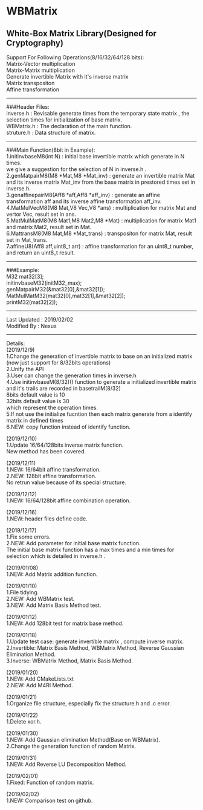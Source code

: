 WBMatrix
====

White-Box Matrix Library(Designed for Cryptography)
----

Support For Following Operations(8/16/32/64/128 bits):<br>
Matrix-Vector multiplication<br>
Matrix-Matrix multiplication<br>
Generate invertible Matrix with it's inverse matrix<br>
Matrix transpositon<br>
Affine transformation<br>

---
###Header Files:<br>
inverse.h : Revisable generate times from the temporary state matrix , the selection times for initialization of base matrix.<br>
WBMatrix.h : The declaration of the main function.<br>
struture.h : Data structure of matrix.<br>

---
###Main Function(8bit in Example):<br>
1.initinvbaseM8(int N) : initial base invertible matrix which generate in N times.<br>
we give a suggestion for the selection of N in inverse.h .<br>
2.genMatpairM8(M8 *Mat,M8 *Mat_inv) : generate an invertible matrix Mat and its inverse matrix Mat_inv from the base matrix in prestored times set in inverse.h.<br>
3.genaffinepairM8(Aff8 *aff,Aff8 *aff_inv) : generate an affine transformation aff and its inverse affine transformation aff_inv.<br>
4.MatMulVecM8(M8 Mat,V8 Vec,V8 *ans) : multiplication for matrix Mat and vertor Vec, result set in ans.<br>
5.MatMulMatM8(M8 Mat1,M8 Mat2,M8 *Mat) : multiplication for matrix Mat1 and matrix Mat2, result set in Mat.<br>
6.MattransM8(M8 Mat,M8 *Mat_trans) : transpositon for matrix Mat, result set in Mat_trans.<br>
7.affineU8(Aff8 aff,uint8_t arr) : affine transformation for an uint8_t number, and return an uint8_t result.

---
###Example:<br>
M32 mat32[3];<br>
initinvbaseM32(initM32_max);<br>
genMatpairM32(&mat32[0],&mat32[1]);<br>
MatMulMatM32(mat32[0],mat32[1],&mat32[2]);<br>
printM32(mat32[2]);<br>

---
Last Updated : 2019/02/02<br>
Modified By : Nexus

---
Details:<br>
(2019/12/9)<br>
1.Change the generation of invertible matrix to base on an initialized matrix
(now just support for 8/32bits operations)<br>
2.Unify the API<br>
3.User can change the generation times in inverse.h <br>
4.Use initinvbaseM(8/32)() function to generate a initialized invertible matrix and it's trails are recorded in basetrailM(8/32)<br>
8bits default value is 10<br>
32bits default value is 30<br>
which represent the operation times.<br>
5.If not use the initialize fucntion then each matrix generate from a identify matrix in defined times<br>
6.NEW: copy function instead of identify function.<br>

(2019/12/10)<br>
1.Update 16/64/128bits inverse matrix function.<br>
New method has been covered.<br>

(2019/12/11)<br>
1.NEW: 16/64bit affine transformation.<br>
2.NEW: 128bit affine transformation.<br>
No retrun value because of its special structure.

(2019/12/12)<br>
1.NEW: 16/64/128bit affine combination operation.<br>

(2019/12/16)<br>
1.NEW: header files define code.<br>

(2019/12/17)<br>
1.Fix some errors.<br>
2.NEW: Add parameter for initial base matrix function. <br>
The initial base matrix function has a max times and a min times for selection which is detailed in inverse.h .<br> 

(2019/01/08)<br>
1.NEW: Add Matrix addition function.<br>

(2019/01/10)<br>
1.File tidying.<br>
2.NEW: Add WBMatrix test.<br>
3.NEW: Add Matrix Basis Method test.<br>

(2019/01/12)<br>
1.NEW: Add 128bit test for matrix base method.<br>

(2019/01/18)<br>
1.Update test case: generate invertible matrix , compute inverse matrix.<br>
2.Invertible: Matrix Basis Method, WBMatrix Method, Reverse Gaussian Elimination Method.<br>
3.Inverse: WBMatrix Method, Matrix Basis Method.<br>

(2019/01/20)<br>
1.NEW: Add CMakeLists.txt<br>
2.NEW: Add M4RI Method.<br>

(2019/01/21)<br>
1.Organize file structure, especially fix the structure.h and .c error.<br>

(2019/01/22)<br>
1.Delete xor.h.<br>

(2019/01/30)<br>
1.NEW: Add Gaussian elimination Method(Base on WBMatrix).<br>
2.Change the generation function of random Matrix.<br>

(2019/01/31)<br>
1.NEW: Add Reverse LU Decomposition Method.<br>

(2019/02/01)<br>
1.Fixed: Function of random matrix.<br>

(2019/02/02)<br>
1.NEW: Comparison test on github.<br>